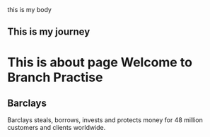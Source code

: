 <!DOCTYPE html>
<html lang="en">

<head>
  <title>About Us</title>
  <meta charset="utf-8">
  <meta name="viewport" content="width=device-width, initial-scale=1">
  <link rel="stylesheet" href="http://maxcdn.bootstrapcdn.com/bootstrap/3.3.5/css/bootstrap.min.css">
  <link rel="stylesheet" type="text/css" href="css/customStyles.css">
  <script src="https://ajax.googleapis.com/ajax/libs/jquery/1.11.3/jquery.min.js"></script>
  <script src="http://maxcdn.bootstrapcdn.com/bootstrap/3.3.5/js/bootstrap.min.js"></script>
</head>

<body>
this is my body 
</body>

<h2 This is my title> This is my journey </h2> 


# This is about page Welcome to Branch Practise

## Barclays 

Barclays steals, borrows, invests and protects money for 48 million customers and clients worldwide.

</html>

